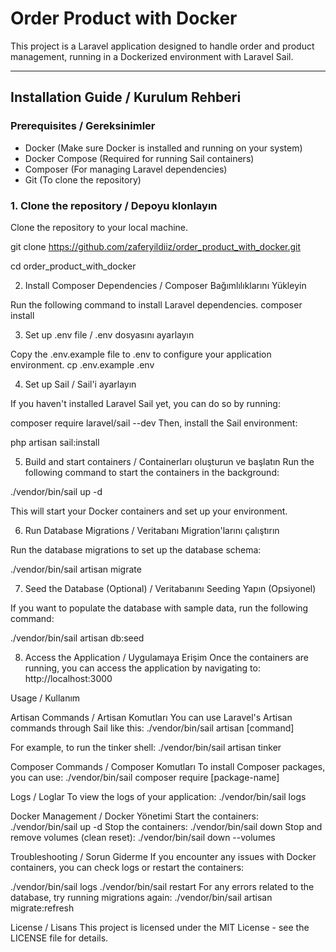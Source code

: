 # Order Product with Docker

This project is a Laravel application designed to handle order and product management, running in a Dockerized environment with Laravel Sail.

---

## Installation Guide / Kurulum Rehberi

### Prerequisites / Gereksinimler

- Docker (Make sure Docker is installed and running on your system)
- Docker Compose (Required for running Sail containers)
- Composer (For managing Laravel dependencies)
- Git (To clone the repository)

### 1. Clone the repository / Depoyu klonlayın

Clone the repository to your local machine.


git clone https://github.com/zaferyildiiz/order_product_with_docker.git

cd order_product_with_docker

2. Install Composer Dependencies / Composer Bağımlılıklarını Yükleyin
   
Run the following command to install Laravel dependencies.
composer install


3. Set up .env file / .env dosyasını ayarlayın
   
Copy the .env.example file to .env to configure your application environment.
cp .env.example .env


4. Set up Sail / Sail'i ayarlayın
 
If you haven't installed Laravel Sail yet, you can do so by running:

composer require laravel/sail --dev
Then, install the Sail environment:

php artisan sail:install

5. Build and start containers / Containerları oluşturun ve başlatın
Run the following command to start the containers in the background:

./vendor/bin/sail up -d

This will start your Docker containers and set up your environment.



6. Run Database Migrations / Veritabanı Migration'larını çalıştırın

Run the database migrations to set up the database schema:

./vendor/bin/sail artisan migrate


7. Seed the Database (Optional) / Veritabanını Seeding Yapın (Opsiyonel)
   
If you want to populate the database with sample data, run the following command:

./vendor/bin/sail artisan db:seed


8. Access the Application / Uygulamaya Erişim
Once the containers are running, you can access the application by navigating to:
http://localhost:3000


Usage / Kullanım


Artisan Commands / Artisan Komutları
You can use Laravel's Artisan commands through Sail like this:
./vendor/bin/sail artisan [command]


For example, to run the tinker shell:
./vendor/bin/sail artisan tinker


Composer Commands / Composer Komutları
To install Composer packages, you can use:
./vendor/bin/sail composer require [package-name]


Logs / Loglar
To view the logs of your application:
./vendor/bin/sail logs


Docker Management / Docker Yönetimi
Start the containers: ./vendor/bin/sail up -d
Stop the containers: ./vendor/bin/sail down
Stop and remove volumes (clean reset): ./vendor/bin/sail down --volumes


Troubleshooting / Sorun Giderme
If you encounter any issues with Docker containers, you can check logs or restart the containers:


./vendor/bin/sail logs
./vendor/bin/sail restart
For any errors related to the database, try running migrations again:
./vendor/bin/sail artisan migrate:refresh


License / Lisans
This project is licensed under the MIT License - see the LICENSE file for details.
